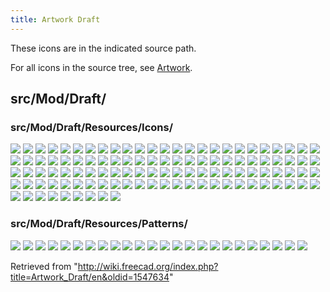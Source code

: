 ```yaml
---
title: Artwork Draft
---
```


These icons are in the indicated source path.

For all icons in the source tree, see [Artwork](/Artwork "Artwork").

## src/Mod/Draft/

### src/Mod/Draft/Resources/Icons/

![](/src/assets/images/Draft_2DShapeView.svg)
![](/src/assets/images/Draft_AddConstruction.svg)
![](/src/assets/images/Draft_AddNamedGroup.svg)
![](/src/assets/images/Draft_AddPoint.svg)
![](/src/assets/images/Draft_AddToGroup.svg)
![](/src/assets/images/Draft_AddToLayer.svg)
![](/src/assets/images/Draft_Annotation_Style.svg)
![](/src/assets/images/Draft_Apply.svg)
![](/src/assets/images/Draft_Arc.svg)
![](/src/assets/images/Draft_Arc_3Points.svg)
![](/src/assets/images/Draft_Array.svg)
![](/src/assets/images/Draft_AutoGroup.svg)
![](/src/assets/images/Draft_AutoGroup_off.svg)
![](/src/assets/images/Draft_AutoGroup_on.svg)
![](/src/assets/images/Draft_BezCurve.svg)
![](/src/assets/images/Draft_BezSharpNode.svg)
![](/src/assets/images/Draft_BezSymNode.svg)
![](/src/assets/images/Draft_BezTanNode.svg)
![](/src/assets/images/Draft_BSpline.svg)
![](/src/assets/images/Draft_Circle.svg)
![](/src/assets/images/Draft_CircularArray.svg)
![](/src/assets/images/Draft_CircularLinkArray.svg)
![](/src/assets/images/Draft_Clone.svg)
![](/src/assets/images/Draft_Construction.svg)
![](/src/assets/images/Draft_CubicBezCurve.svg)
![](/src/assets/images/Draft_Cursor.svg)
![](/src/assets/images/Draft_DelPoint.svg)
![](/src/assets/images/Draft_Dimension.svg)
![](/src/assets/images/Draft_Dimension_Tree.svg)
![](/src/assets/images/Draft_DimensionAngular.svg)
![](/src/assets/images/Draft_DimensionRadius.svg)
![](/src/assets/images/Draft_Dot.svg)
![](/src/assets/images/Draft_Downgrade.svg)
![](/src/assets/images/Draft_Draft.svg)
![](/src/assets/images/Draft_Draft2Sketch.svg)
![](/src/assets/images/Draft_Edit.svg)
![](/src/assets/images/Draft_Ellipse.svg)
![](/src/assets/images/Draft_Facebinder.svg)
![](/src/assets/images/Draft_Facebinder_Provider.svg)
![](/src/assets/images/Draft_Fillet.svg)
![](/src/assets/images/Draft_Finish.svg)
![](/src/assets/images/Draft_FlipDimension.svg)
![](/src/assets/images/Draft_Grid.svg)
![](/src/assets/images/Draft_Hatch.svg)
![](/src/assets/images/Draft_Heal.svg)
![](/src/assets/images/Draft_Join.svg)
![](/src/assets/images/Draft_Label.svg)
![](/src/assets/images/Draft_Layer.svg)
![](/src/assets/images/Draft_LayerManager.svg)
![](/src/assets/images/Draft_Layers.svg)
![](/src/assets/images/Draft_Line.svg)
![](/src/assets/images/Draft_LinkArray.svg)
![](/src/assets/images/Draft_Lock.svg)
![](/src/assets/images/Draft_Macro.svg)
![](/src/assets/images/Draft_Mirror.svg)
![](/src/assets/images/Draft_Move.svg)
![](/src/assets/images/Draft_N-Curve.svg)
![](/src/assets/images/Draft_N-Linear.svg)
![](/src/assets/images/Draft_N-Polygon.svg)
![](/src/assets/images/Draft_NewLayer.svg)
![](/src/assets/images/Draft_Offset.svg)
![](/src/assets/images/Draft_PathArray.svg)
![](/src/assets/images/Draft_PathLinkArray.svg)
![](/src/assets/images/Draft_PathTwistedArray.svg)
![](/src/assets/images/Draft_PathTwistedLinkArray.svg)
![](/src/assets/images/Draft_PlaneProxy.svg)
![](/src/assets/images/Draft_Point.svg)
![](/src/assets/images/Draft_PointArray.svg)
![](/src/assets/images/Draft_PointLinkArray.svg)
![](/src/assets/images/Draft_PolarArray.svg)
![](/src/assets/images/Draft_PolarLinkArray.svg)
![](/src/assets/images/Draft_Polygon.svg)
![](/src/assets/images/Draft_Rectangle.svg)
![](/src/assets/images/Draft_Rotate.svg)
![](/src/assets/images/Draft_Scale.svg)
![](/src/assets/images/Draft_SelectGroup.svg)
![](/src/assets/images/Draft_SelectPlane.svg)
![](/src/assets/images/Draft_ShapeString.svg)
![](/src/assets/images/Draft_ShapeString_tree.svg)
![](/src/assets/images/Draft_Slope.svg)
![](/src/assets/images/Draft_Snap.svg)
![](/src/assets/images/Draft_Snap_Angle.svg)
![](/src/assets/images/Draft_Snap_Center.svg)
![](/src/assets/images/Draft_Snap_Dimensions.svg)
![](/src/assets/images/Draft_Snap_Endpoint.svg)
![](/src/assets/images/Draft_Snap_Extension.svg)
![](/src/assets/images/Draft_Snap_Grid.svg)
![](/src/assets/images/Draft_Snap_Intersection.svg)
![](/src/assets/images/Draft_Snap_Lock.svg)
![](/src/assets/images/Draft_Snap_Midpoint.svg)
![](/src/assets/images/Draft_Snap_Near.svg)
![](/src/assets/images/Draft_Snap_Ortho.svg)
![](/src/assets/images/Draft_Snap_Parallel.svg)
![](/src/assets/images/Draft_Snap_Perpendicular.svg)
![](/src/assets/images/Draft_Snap_Special.svg)
![](/src/assets/images/Draft_Snap_WorkingPlane.svg)
![](/src/assets/images/Draft_Split.svg)
![](/src/assets/images/Draft_Stretch.svg)
![](/src/assets/images/Draft_SubelementHighlight.svg)
![](/src/assets/images/Draft_SwitchMode.svg)
![](/src/assets/images/Draft_Text.svg)
![](/src/assets/images/Draft_Trimex.svg)
![](/src/assets/images/Draft_Upgrade.svg)
![](/src/assets/images/Draft_VisGroup.svg)
![](/src/assets/images/Draft_Wipe.svg)
![](/src/assets/images/Draft_Wire.svg)
![](/src/assets/images/Draft_WireToBSpline.svg)
![](/src/assets/images/Preferences-draft.svg)
![](/src/assets/images/Workbench_Draft.svg)

### src/Mod/Draft/Resources/Patterns/

![](/src/assets/images/Aluminium.svg)
![](/src/assets/images/Brick01.svg)
![](/src/assets/images/Concrete.svg)
![](/src/assets/images/Cross.svg)
![](/src/assets/images/Cuprous.svg)
![](/src/assets/images/Diagonal1.svg)
![](/src/assets/images/Diagonal2.svg)
![](/src/assets/images/Earth.svg)
![](/src/assets/images/General_steel.svg)
![](/src/assets/images/Glass.svg)
![](/src/assets/images/Hatch45L.svg)
![](/src/assets/images/Hatch45R.svg)
![](/src/assets/images/Hbone.svg)
![](/src/assets/images/Line.svg)
![](/src/assets/images/Plastic.svg)
![](/src/assets/images/Plus.svg)
![](/src/assets/images/Simple.svg)
![](/src/assets/images/Solid.svg)
![](/src/assets/images/Square.svg)
![](/src/assets/images/Steel.svg)
![](/src/assets/images/Titanium.svg)
![](/src/assets/images/Wood.svg)
![](/src/assets/images/Woodgrain.svg)
![](/src/assets/images/Zinc.svg)

Retrieved from "<http://wiki.freecad.org/index.php?title=Artwork_Draft/en&oldid=1547634>"
